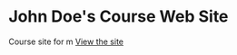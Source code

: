 # John Doe's Course Web Site
Course site for m
[View the site](https://johndoenma.github.io/coursework/)
